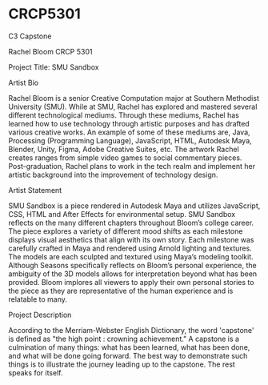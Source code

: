 # CRCP5301
C3 Capstone

Rachel Bloom
CRCP 5301

Project Title: SMU Sandbox

Artist Bio

Rachel Bloom is a senior Creative Computation major at Southern Methodist University (SMU). While at SMU, Rachel has explored and mastered several different technological mediums.  Through these mediums, Rachel has learned how to use technology through artistic purposes and has drafted various creative works. An example of some of these mediums are, Java, Processing (Programming Language), JavaScript, HTML, Autodesk Maya, Blender, Unity, Figma, Adobe Creative Suites, etc. The artwork Rachel creates ranges from simple video games to social commentary pieces. Post-graduation, Rachel plans to work in the tech realm and implement her artistic background into the improvement of technology design.


Artist Statement

SMU Sandbox is a piece rendered in Autodesk Maya and utilizes JavaScript, CSS, HTML and After Effects for environmental setup. SMU Sandbox reflects on the many different chapters throughout Bloom’s college career. The piece explores a variety of different mood shifts as each milestone displays visual aesthetics that align with its own story. Each milestone was carefully crafted in Maya and rendered using Arnold lighting and textures. The models are each sculpted and textured using Maya’s modeling toolkit. Although Seasons specifically reflects on Bloom’s personal experience, the ambiguity of the 3D models allows for interpretation beyond what has been provided. Bloom implores all viewers to apply their own personal stories to the piece as they are representative of the human experience and is relatable to many. 
  
Project Description

According to the Merriam-Webster English Dictionary, the word 'capstone' is defined as "the high point : crowning achievement." A capstone is a culmination of many things: what has been learned, what has been done, and what will be done going forward. The best way to demonstrate such things is to illustrate the journey leading up to the capstone. The rest speaks for itself.

   

  
